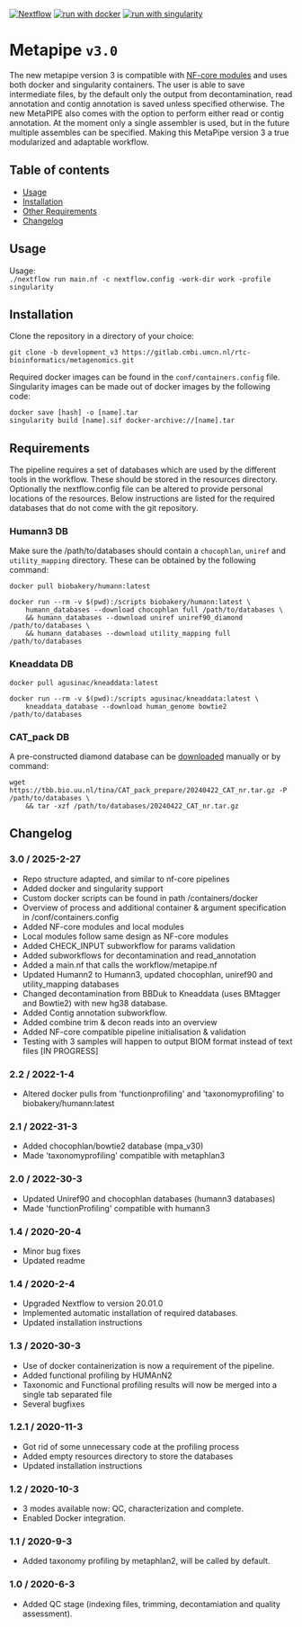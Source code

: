 [![Nextflow](https://img.shields.io/badge/nextflow%20DSL2-%E2%89%A523.10.0-23aa62.svg?labelColor=000000)](https://www.nextflow.io/)
[![run with docker](https://img.shields.io/badge/run%20with-docker-0db7ed?labelColor=000000&logo=docker)](https://www.docker.com/)
[![run with singularity](https://img.shields.io/badge/run%20with-singularity-1d355c.svg?labelColor=000000)](https://sylabs.io/docs/)

# Metapipe `v3.0`

The new metapipe version 3 is compatible with [NF-core modules](https://github.com/nf-core/modules) and uses both docker and singularity containers. The user is able to save intermediate files, by the default only the output from decontamination, read annotation and contig annotation is saved unless specified otherwise. The new MetaPIPE also comes with the option to perform either read or contig annotation. At the moment only a single assembler is used, but in the future multiple assembles can be specified. Making this MetaPipe version 3 a true modularized and adaptable workflow.

## Table of contents
- [Usage](#usage)
- [Installation](#installation)
- [Other Requirements](#other-requirements)
- [Changelog](#changelog)

## Usage
Usage:<br>
`./nextflow run main.nf -c nextflow.config -work-dir work -profile singularity`

## Installation

Clone the repository in a directory of your choice:
```
git clone -b development_v3 https://gitlab.cmbi.umcn.nl/rtc-bioinformatics/metagenomics.git
```

Required docker images can be found in the `conf/containers.config` file. Singularity images can be made out of docker images by the following code:
```
docker save [hash] -o [name].tar
singularity build [name].sif docker-archive://[name].tar
```

## Requirements
The pipeline requires a set of databases which are used by the different tools in the workflow. These should be stored in the resources directory. Optionally the nextflow.config file can be altered to provide personal locations of the resources. Below instructions are listed for the required databases that do not come with the git repository.

### Humann3 DB
Make sure the /path/to/databases should contain a `chocophlan`, `uniref` and `utility_mapping` directory. These can be obtained by the following command:
```
docker pull biobakery/humann:latest

docker run --rm -v $(pwd):/scripts biobakery/humann:latest \
    humann_databases --download chocophlan full /path/to/databases \
    && humann_databases --download uniref uniref90_diamond /path/to/databases \
    && humann_databases --download utility_mapping full /path/to/databases 
```

### Kneaddata DB
```
docker pull agusinac/kneaddata:latest

docker run --rm -v $(pwd):/scripts agusinac/kneaddata:latest \
    kneaddata_database --download human_genome bowtie2 /path/to/databases
```

### CAT_pack DB
A pre-constructed diamond database can be [downloaded](https://tbb.bio.uu.nl/tina/CAT_pack_prepare/) manually or by command:
```
wget https://tbb.bio.uu.nl/tina/CAT_pack_prepare/20240422_CAT_nr.tar.gz -P /path/to/databases \
    && tar -xzf /path/to/databases/20240422_CAT_nr.tar.gz
```
## Changelog

### 3.0 / 2025-2-27
* Repo structure adapted, and similar to nf-core pipelines
* Added docker and singularity support
* Custom docker scripts can be found in path /containers/docker
* Overview of process and additional container & argument specification in /conf/containers.config
* Added NF-core modules and local modules
* Local modules follow same design as NF-core modules
* Added CHECK_INPUT subworkflow for params validation
* Added subworkflows for decontamination and read_annotation
* Added a main.nf that calls the workflow/metapipe.nf
* Updated Humann2 to Humann3, updated chocophlan, uniref90 and utility_mapping databases
* Changed decontamination from BBDuk to Kneaddata (uses BMtagger and Bowtie2) with new hg38 database.
* Added Contig annotation subworkflow.
* Added combine trim & decon reads into an overview
* Added NF-core compatible pipeline initialisation & validation
* Testing with 3 samples will happen to output BIOM format instead of text files [IN PROGRESS]

### 2.2 / 2022-1-4
* Altered docker pulls from 'functionprofiling' and 'taxonomyprofiling' to biobakery/humann:latest 

### 2.1 / 2022-31-3
* Added chocophlan/bowtie2 database (mpa_v30)
* Made 'taxonomyprofiling' compatible with metaphlan3

### 2.0 / 2022-30-3
* Updated Uniref90 and chocophlan databases (humann3 databases)
* Made 'functionProfiling' compatible with humann3 

### 1.4 / 2020-20-4
* Minor bug fixes
* Updated readme

### 1.4 / 2020-2-4
* Upgraded Nextflow to version 20.01.0
* Implemented automatic installation of required databases.
* Updated installation instructions

### 1.3 / 2020-30-3
* Use of docker containerization is now a requirement of the pipeline.
* Added functional profiling by HUMAnN2
* Taxonomic and Functional profiling results will now be merged into a single tab separated file
* Several bugfixes

### 1.2.1 / 2020-11-3
* Got rid of some unnecessary code at the profiling process
* Added empty resources directory to store the databases
* Updated installation instructions

### 1.2 / 2020-10-3
* 3 modes available now: QC, characterization and complete.
* Enabled Docker integration.

### 1.1 / 2020-9-3
* Added taxonomy profiling by metaphlan2, will be called by default.

### 1.0 / 2020-6-3
* Added QC stage (indexing files, trimming, decontamiation and quality assessment). 
